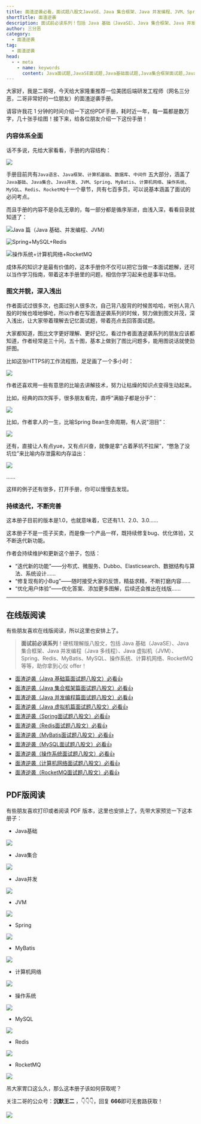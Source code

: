 ```yaml
---
title: 面渣逆袭必看，面试题八股文JavaSE、Java 集合框架、Java 并发编程、JVM、Spring、Redis、MyBatis、MySQL、操作系统、计算机网络、RocketMQ👍
shortTitle: 面渣逆袭
description: 面试前必读系列！包括 Java 基础（JavaSE）、Java 集合框架、Java 并发编程（Java 多线程）、Java 虚拟机（JVM）、Spring、Redis、MyBatis、MySQL、操作系统、计算机网络、RocketMQ 等等。
author: 三分恶
category:
  - 面渣逆袭
tag:
  - 面渣逆袭
head:
  - - meta
    - name: keywords
      content: Java面试题,JavaSE面试题,Java基础面试题,Java集合框架面试题,Java容器面试题,Java虚拟机面试题,JVM面试题,Spring面试题,Redis面试题,MyBatis面试题,MySQL面试题,操作系统面试题,OS面试题,计算机网络面试题,RocketMQ面试题,面试题,八股文,java,springboot,spring,jvm,redis,mybatis,mysql,操作系统,计算机网络,RocketMQ
---
```


大家好，我是二哥呀，今天给大家隆重推荐一位美团后端研发工程师（网名三分恶，二哥非常好的一位朋友）的面渣逆袭手册。

请容许我花 1 分钟的时间介绍一下这份PDF手册，耗时近一年，每一篇都是数万字，几十张手绘图！接下来，给各位朋友介绍一下这份手册！

### 内容体系全面

话不多说，先给大家看看，手册的内容结构：

![](https://cdn.tobebetterjavaer.com/tobebetterjavaer/images/nice-article/weixin-tuxbgzdtdl-a1c872c8-ab8e-454f-b8ab-7bb3d1cab5f0.jpg)


手册目前共有`Java语言`、`Java框架`、`计算机基础`、`数据库`、`中间件` 五大部分，涵盖了`Java基础`、`Java集合`、`Java并发`、`JVM`、`Spring`、`MyBatis`、`计算机网络`、`操作系统`、`MySQL`、`Redis`、`RocketMQ`十一个章节，共有七百多页，可以说基本涵盖了面试的必问考点。

而且手册的内容不是杂乱无章的，每一部分都是循序渐进，由浅入深，看看目录就知道了：


![Java 篇（Java 基础、并发编程、JVM）](https://cdn.tobebetterjavaer.com/tobebetterjavaer/images/sidebar/sanfene//nixi-75f87853-ca11-4e6e-ab3f-ba8335a24783.png)


![Spring+MySQL+Redis](https://cdn.tobebetterjavaer.com/tobebetterjavaer/images/sidebar/sanfene//nixi-fda2401a-1162-438d-8fe8-19876224d2b1.png)


![操作系统+计算机网络+RocketMQ](https://cdn.tobebetterjavaer.com/tobebetterjavaer/images/sidebar/sanfene//nixi-3b3d55c6-7b18-4b0a-83b4-5a8535461ddb.png)


成体系的知识才是最有价值的，这本手册你不仅可以把它当做一本面试题解，还可以当作学习指南，带着这本手册里的问题，相信你学习起来也是事半功倍。

### 图文并貌，深入浅出

作者面试过很多次，也面过别人很多次，自己背八股背的时候苦哈哈，听别人背八股的时候也噎地够呛，所以作者在写面渣逆袭系列的时候，努力做到图文并茂，深入浅出，让大家带着理解去记忆面试题，带着亮点去回答面试题。

大家都知道，图比文字更好理解、更好记忆，看过作者面渣逆袭系列的朋友应该都知道，作者经常是三十问，五十图，基本上做到了图比问题多，能用图说话就使劲肝图。

比如这张HTTPS的工作流程图，足足画了一个多小时：

![](https://cdn.tobebetterjavaer.com/tobebetterjavaer/images/nice-article/weixin-tuxbgzdtdl-a037df66-a8ad-4494-aa52-2df6bc9c1c1f.jpg)


作者还喜欢用一些有意思的比喻去讲解技术，努力让枯燥的知识点变得生动起来。

比如，经典的四次挥手，很多朋友看完，直呼“满脑子都是分手”：

![](https://cdn.tobebetterjavaer.com/tobebetterjavaer/images/nice-article/weixin-tuxbgzdtdl-8ec371eb-9f68-44ad-8d94-0ddbeae72b48.jpg)


比如，作者拿人的一生，比喻Spring Bean生命周期，有人说“泪目”：

![](https://cdn.tobebetterjavaer.com/tobebetterjavaer/images/nice-article/weixin-tuxbgzdtdl-e6b9fe59-122e-47f2-b605-0da04d108d11.jpg)


还有，直接让人有点yue，又有点兴奋，就像是拿“占着茅坑不拉屎”，“憋急了没坑位”来比喻内存泄露和内存溢出：

![](https://cdn.tobebetterjavaer.com/tobebetterjavaer/images/nice-article/weixin-tuxbgzdtdl-c4e81c79-c91e-4111-9d1b-836174eb1b36.jpg)


……

这样的例子还有很多，打开手册，你可以慢慢去发现。

### 持续迭代，不断完善

这本册子目前的版本是1.0，也就意味着，它还有1.1、2.0、3.0……

这本册子不是一揽子买卖，而是像一个产品一样，既持续修复bug、优化体验，又不断迭代新功能。

作者会持续维护和更新这个册子，包括：

*   “迭代新的功能”——分布式、微服务、Dubbo、Elasticsearch、数据结构与算法、系统设计……
*   “修复现有的小Bug”——随时接受大家的反馈，精益求精，不断打磨内容……
*   “优化用户体验”——优化答案、添加更多图解，后续还会推出在线版……

* * *

## 在线版阅读

有些朋友喜欢在线版阅读，所以这里也安排上了。

>**面试前必读系列**！硬核理解版八股文，包括 Java 基础（JavaSE）、Java 集合框架、Java 并发编程（Java 多线程）、Java 虚拟机（JVM）、Spring、Redis、MyBatis、MySQL、操作系统、计算机网络、RocketMQ等等，助你拿到心仪 offer！

- [面渣逆袭（Java 基础篇面试题八股文）必看👍](/sidebar/sanfene/javase.md)
- [面渣逆袭（Java 集合框架篇面试题八股文）必看👍](/sidebar/sanfene/collection.md)
- [面渣逆袭（Java 并发编程篇面试题八股文）必看👍](/sidebar/sanfene/javathread.md)
- [面渣逆袭（Java 虚拟机篇面试题八股文）必看👍](/sidebar/sanfene/jvm.md)
- [面渣逆袭（Spring面试题八股文）必看👍](/sidebar/sanfene/spring.md)
- [面渣逆袭（Redis面试题八股文）必看👍](/sidebar/sanfene/redis.md)
- [面渣逆袭（MyBatis面试题八股文）必看👍](/sidebar/sanfene/mybatis.md)
- [面渣逆袭（MySQL面试题八股文）必看👍](/sidebar/sanfene/mysql.md)
- [面渣逆袭（操作系统面试题八股文）必看👍](/sidebar/sanfene/os.md)
- [面渣逆袭（计算机网络面试题八股文）必看👍](/sidebar/sanfene/network.md)
- [面渣逆袭（RocketMQ面试题八股文）必看👍](/sidebar/sanfene/rocketmq.md)

## PDF版阅读

有些朋友喜欢打印或者阅读 PDF 版本，这里也安排上了。先带大家预览一下这本册子：

*   Java基础

![](https://cdn.tobebetterjavaer.com/tobebetterjavaer/images/nice-article/weixin-tuxbgzdtdl-472ca179-c5f6-4af2-9a06-75dd8902599a.jpg)


*   Java集合

![](https://cdn.tobebetterjavaer.com/tobebetterjavaer/images/nice-article/weixin-tuxbgzdtdl-723dc8ec-c3a8-47ea-96c6-40520b064ffb.jpg)


*   Java并发

![](https://cdn.tobebetterjavaer.com/tobebetterjavaer/images/nice-article/weixin-tuxbgzdtdl-f1beb175-0099-4615-847f-9ea375e391ee.jpg)


*   JVM

![](https://cdn.tobebetterjavaer.com/tobebetterjavaer/images/nice-article/weixin-tuxbgzdtdl-ab2a4a0f-9006-4b83-a8c9-56a853829bb5.jpg)


*   Spring

![](https://cdn.tobebetterjavaer.com/tobebetterjavaer/images/nice-article/weixin-tuxbgzdtdl-12c239b3-0b95-414b-b83f-f5a2f46dbde0.jpg)


*   MyBatis

![](https://cdn.tobebetterjavaer.com/tobebetterjavaer/images/nice-article/weixin-tuxbgzdtdl-862defac-32d6-4089-a5dd-e57d114b83b2.jpg)


*   计算机网络

![](https://cdn.tobebetterjavaer.com/tobebetterjavaer/images/nice-article/weixin-tuxbgzdtdl-71d6389c-d984-4c02-af74-45038616520f.jpg)


*   操作系统

![](https://cdn.tobebetterjavaer.com/tobebetterjavaer/images/nice-article/weixin-tuxbgzdtdl-705651d8-1417-4c26-be5d-3f155f4b3551.jpg)


*   MySQL

![](https://cdn.tobebetterjavaer.com/tobebetterjavaer/images/nice-article/weixin-tuxbgzdtdl-705acc6c-6554-4c36-a47f-d2c850287126.jpg)


*   Redis

![](https://cdn.tobebetterjavaer.com/tobebetterjavaer/images/nice-article/weixin-tuxbgzdtdl-b98e0491-72f5-468a-a3a9-b55d8c205a14.jpg)


*   RocketMQ

![](https://cdn.tobebetterjavaer.com/tobebetterjavaer/images/nice-article/weixin-tuxbgzdtdl-18d350fd-5609-430e-8f7f-8f0848015a30.jpg)


吊大家胃口这么久，那么这本册子该如何获取呢？

关注二哥的公众号：**沉默王二** ，👇👇👇，回复 **666**即可无套路获取！

![](https://cdn.tobebetterjavaer.com/tobebetterjavaer/images/gongzhonghao-old.jpg)
